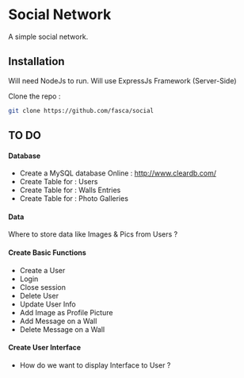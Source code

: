 Social Network
==============

A simple social network.

Installation
------------

Will need NodeJs to run.
Will use ExpressJs Framework (Server-Side)

Clone the repo :

~~~sh
git clone https://github.com/fasca/social
~~~

TO DO
-----

#### Database

- Create a MySQL database Online : http://www.cleardb.com/
- Create Table for : Users
- Create Table for : Walls Entries
- Create Table for : Photo Galleries

#### Data

Where to store data like Images & Pics from Users ?

#### Create Basic Functions

- Create a User
- Login
- Close session
- Delete User
- Update User Info
- Add Image as Profile Picture
- Add Message on a Wall
- Delete Message on a Wall

#### Create User Interface

- How do we want to display Interface to User ?
